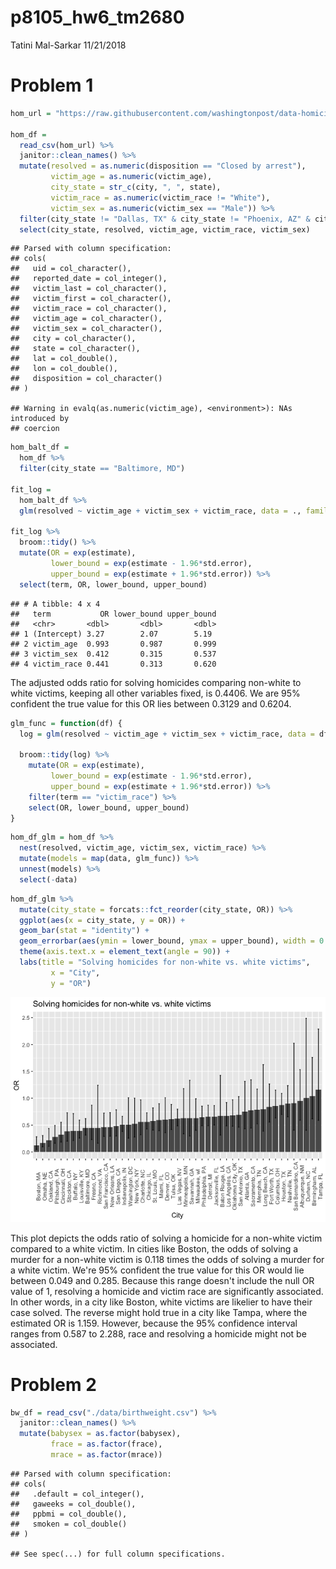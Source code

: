 p8105\_hw6\_tm2680
================
Tatini Mal-Sarkar
11/21/2018

Problem 1
=========

``` r
hom_url = "https://raw.githubusercontent.com/washingtonpost/data-homicides/master/homicide-data.csv"

hom_df = 
  read_csv(hom_url) %>% 
  janitor::clean_names() %>% 
  mutate(resolved = as.numeric(disposition == "Closed by arrest"),
         victim_age = as.numeric(victim_age),
         city_state = str_c(city, ", ", state),
         victim_race = as.numeric(victim_race != "White"),
         victim_sex = as.numeric(victim_sex == "Male")) %>% 
  filter(city_state != "Dallas, TX" & city_state != "Phoenix, AZ" & city_state != "Kansas City, MO" & city_state != "Tulsa, AL") %>% 
  select(city_state, resolved, victim_age, victim_race, victim_sex)
```

    ## Parsed with column specification:
    ## cols(
    ##   uid = col_character(),
    ##   reported_date = col_integer(),
    ##   victim_last = col_character(),
    ##   victim_first = col_character(),
    ##   victim_race = col_character(),
    ##   victim_age = col_character(),
    ##   victim_sex = col_character(),
    ##   city = col_character(),
    ##   state = col_character(),
    ##   lat = col_double(),
    ##   lon = col_double(),
    ##   disposition = col_character()
    ## )

    ## Warning in evalq(as.numeric(victim_age), <environment>): NAs introduced by
    ## coercion

``` r
hom_balt_df = 
  hom_df %>% 
  filter(city_state == "Baltimore, MD")

fit_log = 
  hom_balt_df %>% 
  glm(resolved ~ victim_age + victim_sex + victim_race, data = ., family = binomial())

fit_log %>% 
  broom::tidy() %>% 
  mutate(OR = exp(estimate),
         lower_bound = exp(estimate - 1.96*std.error),
         upper_bound = exp(estimate + 1.96*std.error)) %>% 
  select(term, OR, lower_bound, upper_bound)
```

    ## # A tibble: 4 x 4
    ##   term           OR lower_bound upper_bound
    ##   <chr>       <dbl>       <dbl>       <dbl>
    ## 1 (Intercept) 3.27        2.07        5.19 
    ## 2 victim_age  0.993       0.987       0.999
    ## 3 victim_sex  0.412       0.315       0.537
    ## 4 victim_race 0.441       0.313       0.620

The adjusted odds ratio for solving homicides comparing non-white to white victims, keeping all other variables fixed, is 0.4406. We are 95% confident the true value for this OR lies between 0.3129 and 0.6204.

``` r
glm_func = function(df) {
  log = glm(resolved ~ victim_age + victim_sex + victim_race, data = df, family = binomial())
  
  broom::tidy(log) %>% 
    mutate(OR = exp(estimate),
         lower_bound = exp(estimate - 1.96*std.error),
         upper_bound = exp(estimate + 1.96*std.error)) %>% 
    filter(term == "victim_race") %>% 
    select(OR, lower_bound, upper_bound)
}
```

``` r
hom_df_glm = hom_df %>% 
  nest(resolved, victim_age, victim_sex, victim_race) %>% 
  mutate(models = map(data, glm_func)) %>% 
  unnest(models) %>% 
  select(-data)
```

``` r
hom_df_glm %>% 
  mutate(city_state = forcats::fct_reorder(city_state, OR)) %>% 
  ggplot(aes(x = city_state, y = OR)) + 
  geom_bar(stat = "identity") + 
  geom_errorbar(aes(ymin = lower_bound, ymax = upper_bound), width = 0.2) + 
  theme(axis.text.x = element_text(angle = 90)) +
  labs(title = "Solving homicides for non-white vs. white victims",
         x = "City",
         y = "OR")
```

![](p8105_hw6_tm2680_files/figure-markdown_github/hom_glm_plot-1.png)

This plot depicts the odds ratio of solving a homicide for a non-white victim compared to a white victim. In cities like Boston, the odds of solving a murder for a non-white victim is 0.118 times the odds of solving a murder for a white victim. We're 95% confident the true value for this OR would lie between 0.049 and 0.285. Because this range doesn't include the null OR value of 1, resolving a homicide and victim race are significantly associated. In other words, in a city like Boston, white victims are likelier to have their case solved. The reverse might hold true in a city like Tampa, where the estimated OR is 1.159. However, because the 95% confidence interval ranges from 0.587 to 2.288, race and resolving a homicide might not be associated.

Problem 2
=========

``` r
bw_df = read_csv("./data/birthweight.csv") %>% 
  janitor::clean_names() %>% 
  mutate(babysex = as.factor(babysex),
         frace = as.factor(frace),
         mrace = as.factor(mrace)) 
```

    ## Parsed with column specification:
    ## cols(
    ##   .default = col_integer(),
    ##   gaweeks = col_double(),
    ##   ppbmi = col_double(),
    ##   smoken = col_double()
    ## )

    ## See spec(...) for full column specifications.
